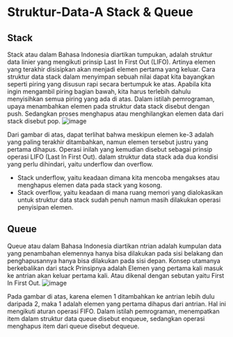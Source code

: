 # Struktur-Data-A Stack & Queue
## Stack
Stack atau dalam Bahasa Indonesia diartikan tumpukan, adalah struktur data linier yang mengikuti prinsip Last In First Out (LIFO). Artinya elemen yang terakhir disisipkan akan menjadi elemen pertama yang keluar.
Cara struktur data stack dalam menyimpan sebuah nilai dapat kita bayangkan seperti piring yang disusun rapi secara bertumpuk ke atas. Apabila kita ingin mengambil piring bagian bawah, kita harus terlebih dahulu menyisihkan semua piring yang ada di atas.
Dalam istilah pemrograman, upaya menambahkan elemen pada struktur data stack disebut dengan push. Sedangkan proses menghapus atau menghilangkan elemen data dari stack disebut pop. 
![image](https://user-images.githubusercontent.com/114170254/208702814-cfc51e40-ea5a-490c-8fa1-34a9198b0f4d.png)

Dari gambar di atas, dapat terlihat bahwa meskipun elemen ke-3 adalah yang paling terakhir ditambahkan, namun elemen tersebut justru yang pertama dihapus. Operasi inilah yang kemudian disebut sebagai prinsip operasi LIFO (Last In First Out).
dalam struktur data stack ada dua kondisi yang perlu dihindari, yaitu underflow dan overflow.
- Stack underflow, yaitu keadaan dimana kita mencoba mengakses atau menghapus elemen data pada stack yang kosong.
- Stack overflow, yaitu keadaan di mana ruang memori yang dialokasikan untuk struktur data stack sudah penuh namun masih dilakukan operasi penyisipan elemen.
## Queue
Queue atau dalam Bahasa Indonesia diartikan ntrian adalah kumpulan data yang penambahan elemennya hanya bisa dilakukan pada sisi belakang dan penghapusannya hanya bisa dilakukan pada sisi depan. Konsep utamanya berkebalikan dari stack Prinsipnya adalah Elemen yang pertama kali masuk ke antrian akan keluar pertama kali. Atau dikenal dengan sebutan yaitu First In First Out.
![image](https://user-images.githubusercontent.com/114170254/208706990-6a36ec0b-7aea-4330-883d-beb3d11f6a95.png)

Pada gambar di atas, karena elemen 1 ditambahkan ke antrian lebih dulu daripada 2, maka 1 adalah elemen yang pertama dihapus dari antrian. Hal ini mengikuti aturan operasi FIFO.
Dalam istilah pemrograman, menempatkan item dalam struktur data queue disebut enqueue, sedangkan operasi menghapus item dari queue disebut dequeue.



